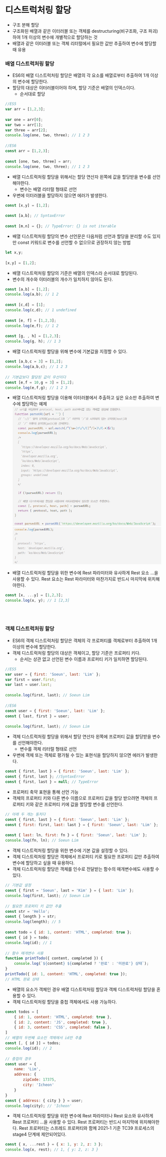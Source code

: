 # 디스트럭처링 할당

- 구조 분해 할당
- 구조화된 배열과 같은 이터러블 또는 객체를 destructuring(비구조화, 구조 파괴)하여 1개 이상의 변수에 개별적으로 할당하는 것
- 배열과 같은 이터러블 또는 객체 리터럴에서 필요한 값만 추출하여 변수에 할당할 때 유용

### 배열 디스트럭처링 할당
- ES6의 배열 디스트럭처링 할당은 배열의 각 요소를 배열로부터 추출하여 1개 이상의 변수에 할당한다.
- 할당의 대상은 이터러블이어야 하며, 할당 기준은 배열의 인덱스이다.
    - 순서대로 할당

```javascript
//ES5 
var arr = [1,2,3];

var one = arr[0];
var two = arr[1];
var three = arr[2];
console.log(one, two, three); // 1 2 3

//ES6
const arr = [1,2,3];

const [one, two, three] = arr;
console.log(one, two, three); // 1 2 3
```

- 배열 디스트럭처링 할당을 위해서는 할당 연산자 왼쪽에 값을 할당받을 변수를 선언해야한다.
    - 변수는 배열 리터럴 형태로 선언
- 우변에 이터러블을 할당하지 않으면 에러가 발생한다.

```javascript
const [x,y] = [1,2];

const [a,b]; // SyntaxError

const [m,n] = {}; // TypeError: {} is not iterable
```

- 배열 디스트럭처링 할당의 변수 선언문은 다음처럼 선언과 할당을 분리할 수도 있지만 const 키워드로 변수를 선언할 수 없으므로 권장하지 않는 방법

```js
let x,y;

[x,y] = [1,2];
```

- 배열 디스트럭처링 할당의 기준은 배열의 인덱스라 순서대로 할당된다.
- 변수의 개수와 이터러블의 개수가 일치하지 않아도 된다.

```js
const [a,b] = [1,2];
console.log(a,b); // 1 2

const [c,d] = [1];
console.log(c,d); // 1 undefined

const [e, f] = [1,2,3];
console.log(e,f); // 1 2

const [g, , h] = [1,2,3];
console.log(g, h); // 1 3
```

- 배열 디스트럭처링 할당을 위해 변수에 기본값을 지정할 수 있다.

```js
const [a,b,c = 3] = [1,2];
console.log(a,b,c); // 1 2 3

// 기본값보다 할당된 값이 우선이다
const [e,f = 10,g = 3] = [1,2];
console.log(e,f,g); // 1 2 3
```

- 배열 디스트럭처링 할당을 이용해 이터러블에서 추출하고 싶은 요소만 추출하여 변수에 할당하는 예제
![1688262730952](image/임소은/1688262730952.png)
![1688262756837](image/임소은/1688262756837.png)

- 배열 디스트럭처링 할당을 위한 변수에 Rest 파라미터와 유사하게 Rest 요소 ...을 사용할 수 있다.
Rest 요소는 Rest 파라미터와 마찬가지로 반드시 마지막에 위치해야한다.

```javascript
const [x, ...y] = [1,2,3];
console.log(x, y); // 1 [2,3]
```

<br/>
<br/>

### 객체 디스트럭처링 할당
- ES6의 객체 디스트럭처링 할당은 객체의 각 프로퍼티를 객체로부터 추출하여 1개 이상의 변수에 할당한다.
- 객체 디스트럭처링 할당의 대상은 객체이고, 할당 기준은 프로퍼티 키다.
    - 순서는 상관 없고 선언된 변수 이름과 프로퍼티 키가 일치하면 할당된다.

```javascript
//ES5
var user = { first: 'Soeun', last: 'Lim' };
var first = user.first;
var last = user.last;

console.log(first, last); // Soeun Lim

//ES6
const user = { first: 'Soeun', last: 'Lim' };
const { last, first } = user;

console.log(first, last); // Soeun Lim
```

- 객체 디스트럭처링 할당을 위해서 할당 연산자 왼쪽에 프로퍼티 값을 할당받을 변수를 선언해야한다.
    - 변수를 객체 리터럴 형태로 선언
- 우변에 객체 또는 객체로 평가될 수 있는 표현식을 할당하지 않으면 에러가 발생한다.

```javascript
const { first, last } = { first: 'Soeun', last: 'Lim' };
const { first, last }; //SyntaxError
const { first, last } = null; // TypeError
```

- 프로퍼티 축약 표현을 통해 선언 가능
- 객체의 프로퍼티 키와 다른 변수 이름으로 프로퍼티 값을 할당 받으려면 객체의 프로퍼티 키와 같은 프로퍼티 키에 값을 할당할 변수를 선언한다.

```javascript
// 아래 두 개는 동치다
const { first, last } = { first: 'Soeun', last: 'Lim' };
const { first: first, last: last } = { first: 'Soeun', last: 'Lim' };

const { last: ln, first: fn } = { first: 'Soeun', last: 'Lim' };
console.log(fn, ln); // Soeun Lim
```

- 객체 디스트럭처링 할당을 위한 변수에 기본 값을 설정할 수 있다.
- 객체 디스트럭처링 할당은 객체에서 프로퍼티 키로 필요한 프로퍼티 값만 추출하여 변수에 할당하고 싶을 때 유용하다.
- 객체 디스트럭처링 할당은 객체를 인수로 전달받는 함수의 매개변수에도 사용할 수 있다.

```javascript
// 기본값 설정
const { first = 'Soeun', last = 'Kim' } = { last: 'Lim' };
console.log(first, last); // Soeun Lim

// 필요한 프로퍼티 키 값만 추출
const str = 'Hello';
const { length } = str;
console.log(length); // 5

const todo = { id: 1, content: 'HTML', completed: true };
const { id } = todo;
console.log(id); // 1

// 함수 매개변수 사용
function printTodo({ content, completed }) {
    console.log(`${content} ${completed ? '완료' : '미완료'} 상태`);
}
printTodo({ id: 1, content: 'HTML', completed: true });
// HTML 완료 상태
```

- 배열의 요소가 객체인 경우 배열 디스트럭처링 할당과 객체 디스트럭처링 할당을 혼용할 수 있다.
- 객체 디스트럭처링 할당을 중첩 객체에서도 사용 가능하다.

```javascript
const todos = [
    { id: 1, content: 'HTML', completed: true },
    { id: 2, content: 'JS', completed: true },
    { id: 3, content: 'CSS', completed: false },
]
// 배열의 두번째 요소인 객체에서 id만 추출
const [, { id }] = todos;
console.log(id); // 2

// 중첩의 경우
const user = {
    name: 'Lim',
    address: {
        zipCode: 17375,
        city: 'Icheon'
    }
}
const { address: { city } } = user;
console.log(city); // 'Icheon'
```

- 객체 디스트럭처링 할당을 위한 변수에 Rest 파라미터나 Rest 요소와 유사하게 Rest 프로퍼티 ...을 사용할 수 있다.
Rest 프로퍼티는 반드시 마지막에 위치해야한다.
Rest 프로퍼티는 스프레드 프로퍼티와 함께 2021-1 기준 TC39 프로세스의 stage4 단계에 제안되어있다.

```javascript
const { x, ...rest } = { x: 1, y: 2, z: 3 };
console.log(x, rest); // 1, { y: 2, z: 3 }
```
